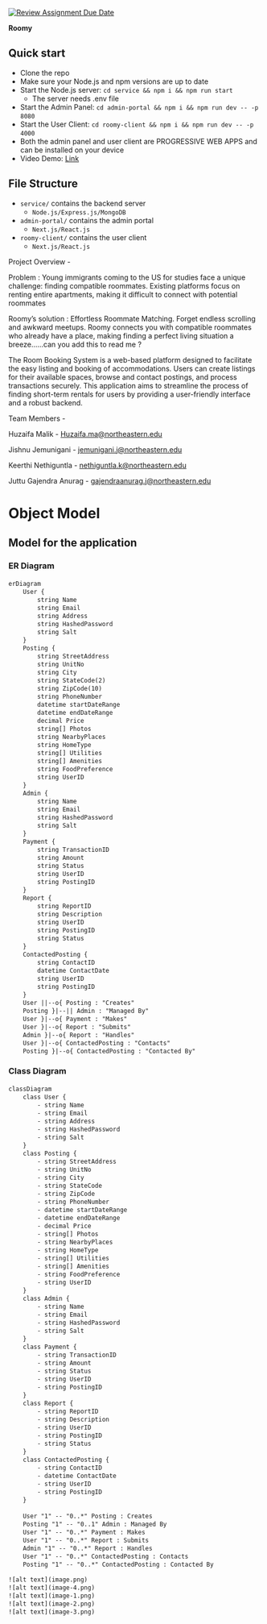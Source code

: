[![Review Assignment Due Date](https://classroom.github.com/assets/deadline-readme-button-24ddc0f5d75046c5622901739e7c5dd533143b0c8e959d652212380cedb1ea36.svg)](https://classroom.github.com/a/j48a217e)


**Roomy**

## Quick start

- Clone the repo
- Make sure your Node.js and npm versions are up to date
- Start the Node.js server: `cd service && npm i && npm run start`
  - The server needs .env file
- Start the Admin Panel: `cd admin-portal && npm i && npm run dev -- -p 8080`
- Start the User Client: `cd roomy-client && npm i && npm run dev -- -p 4000`
- Both the admin panel and user client are PROGRESSIVE WEB APPS and can be installed on your device
- Video Demo: [Link](https://drive.google.com/file/d/1q_uOL25AXGmxvbhGtv3JoO7TlS3n--_U/view?pli=1)

## File Structure
- `service/` contains the backend server
  - `Node.js/Express.js/MongoDB`
- `admin-portal/` contains the admin portal
  - `Next.js/React.js`
- `roomy-client/` contains the user client
  - `Next.js/React.js`


Project Overview -

Problem :
Young immigrants coming to the US for studies face a unique challenge: finding compatible roommates. Existing platforms focus on renting entire apartments, making it difficult to connect with potential roommates

Roomy’s solution : 
Effortless Roommate Matching. Forget endless scrolling and awkward meetups. Roomy connects you with compatible roommates who already have a place, making finding a perfect living situation a breeze......can you add this to read me ?

The Room Booking System is a web-based platform designed to facilitate the easy listing and booking of accommodations. Users can create listings for their available spaces, browse and contact postings, and process transactions securely. This application aims to streamline the process of finding short-term rentals for users by providing a user-friendly interface and a robust backend.

Team Members -

Huzaifa Malik - Huzaifa.ma@northeastern.edu

Jishnu Jemunigani - jemunigani.j@northeastern.edu

Keerthi Nethiguntla - nethiguntla.k@northeastern.edu

Juttu Gajendra Anurag - gajendraanurag.j@northeastern.edu


# Object Model

## Model for the application

### ER Diagram

```mermaid
erDiagram
    User {
        string Name
        string Email
        string Address
        string HashedPassword
        string Salt
    }
    Posting {
        string StreetAddress
        string UnitNo
        string City
        string StateCode(2)  
        string ZipCode(10)   
        string PhoneNumber      
        datetime startDateRange
        datetime endDateRange   
        decimal Price        
        string[] Photos     
        string NearbyPlaces  
        string HomeType      
        string[] Utilities   
        string[] Amenities   
        string FoodPreference 
        string UserID        
    }
    Admin {
        string Name
        string Email
        string HashedPassword
        string Salt
    }
    Payment {
        string TransactionID
        string Amount
        string Status
        string UserID
        string PostingID
    }
    Report {
        string ReportID
        string Description
        string UserID
        string PostingID
        string Status
    }
    ContactedPosting {
        string ContactID
        datetime ContactDate
        string UserID
        string PostingID
    }
    User ||--o{ Posting : "Creates"
    Posting }|--|| Admin : "Managed By"
    User }|--o{ Payment : "Makes"
    User }|--o{ Report : "Submits"
    Admin }|--o{ Report : "Handles"
    User }|--o{ ContactedPosting : "Contacts"
    Posting }|--o{ ContactedPosting : "Contacted By"

```

### Class Diagram

```mermaid
classDiagram
    class User {
        - string Name
        - string Email
        - string Address
        - string HashedPassword
        - string Salt
    }
    class Posting {
        - string StreetAddress
        - string UnitNo
        - string City
        - string StateCode
        - string ZipCode
        - string PhoneNumber
        - datetime startDateRange
        - datetime endDateRange
        - decimal Price
        - string[] Photos
        - string NearbyPlaces
        - string HomeType
        - string[] Utilities
        - string[] Amenities
        - string FoodPreference
        - string UserID
    }
    class Admin {
        - string Name
        - string Email
        - string HashedPassword
        - string Salt
    }
    class Payment {
        - string TransactionID
        - string Amount
        - string Status
        - string UserID
        - string PostingID
    }
    class Report {
        - string ReportID
        - string Description
        - string UserID
        - string PostingID
        - string Status
    }
    class ContactedPosting {
        - string ContactID
        - datetime ContactDate
        - string UserID
        - string PostingID
    }

    User "1" -- "0..*" Posting : Creates
    Posting "1" -- "0..1" Admin : Managed By
    User "1" -- "0..*" Payment : Makes
    User "1" -- "0..*" Report : Submits
    Admin "1" -- "0..*" Report : Handles
    User "1" -- "0..*" ContactedPosting : Contacts
    Posting "1" -- "0..*" ContactedPosting : Contacted By

```
    ![alt text](image.png)
    ![alt text](image-4.png)
    ![alt text](image-1.png)
    ![alt text](image-2.png)
    ![alt text](image-3.png)